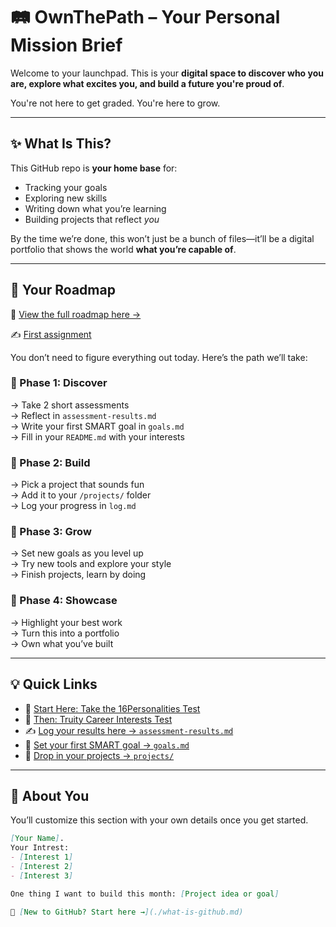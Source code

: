 # 🛤️ OwnThePath – Your Personal Mission Brief

Welcome to your launchpad. This is your **digital space to discover who you are, explore what excites you, and build a future you're proud of**.

You're not here to get graded. You're here to grow.

---

## ✨ What Is This?

This GitHub repo is **your home base** for:

- Tracking your goals
- Exploring new skills
- Writing down what you’re learning
- Building projects that reflect *you*

By the time we’re done, this won’t just be a bunch of files—it’ll be a digital portfolio that shows the world **what you’re capable of**.

---

## 🧭 Your Roadmap
📍 [View the full roadmap here →](./roadmap.md)

✍️ [First assignment](Assignment/Onboarding_Assignment_01.md)

You don’t need to figure everything out today. Here’s the path we’ll take:

### 🔹 Phase 1: Discover  
→ Take 2 short assessments  
→ Reflect in `assessment-results.md`  
→ Write your first SMART goal in `goals.md`  
→ Fill in your `README.md` with your interests

### 🔹 Phase 2: Build  
→ Pick a project that sounds fun  
→ Add it to your `/projects/` folder  
→ Log your progress in `log.md`

### 🔹 Phase 3: Grow  
→ Set new goals as you level up  
→ Try new tools and explore your style  
→ Finish projects, learn by doing

### 🔹 Phase 4: Showcase  
→ Highlight your best work  
→ Turn this into a portfolio  
→ Own what you’ve built

---

## 💡 Quick Links

- 🧠 [Start Here: Take the 16Personalities Test](https://www.16personalities.com)
- 🚀 [Then: Truity Career Interests Test](https://www.truity.com/test/holland-code-career-test)
- ✍️ [Log your results here → `assessment-results.md`](./assessment-results.md)
- 🎯 [Set your first SMART goal → `goals.md`](./goals.md)
- 🧱 [Drop in your projects → `projects/`](./projects)

---

## 🧠 About You

You’ll customize this section with your own details once you get started.

```markdown
[Your Name].  
Your Intrest:
- [Interest 1]
- [Interest 2]
- [Interest 3]

One thing I want to build this month: [Project idea or goal]

🧠 [New to GitHub? Start here →](./what-is-github.md)
